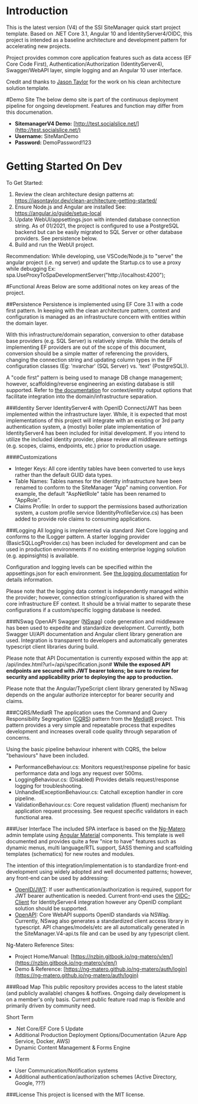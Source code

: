 # Introduction 
This is the latest version (V4) of the SSI SiteManager quick start project template.  Based on .NET Core 3.1, Angular 10 and IdentityServer4/OIDC, this project is intended as a baseline architecture and development pattern for accelerating new projects.  

Project provides common core application features such as data access (EF Core Code First), Authentication/Authorization (IdentityServer4), Swagger/WebAPI layer, simple logging and an Angular 10 user interface.
 
Credit and thanks to [Jason Taylor](https://jasontaylor.dev/) for the work on his clean architecture solution template.

#Demo Site
The below demo site is part of the continuous deployment pipeline for ongoing development.  Features and function may differ from this documenation.

- **SitemanagerV4 Demo:** [http://test.socialslice.net/](http://test.socialslice.net/)
- **Username:** SiteManDemo
- **Password:** DemoPassword!123 

# Getting Started On Dev
To Get Started:
1.	Review the clean architecture design patterns at: 
	https://jasontaylor.dev/clean-architecture-getting-started/
2.	Ensure Node.js and Angular are installed
	See: https://angular.io/guide/setup-local
3.	Update WebUI/appsettings.json with intended database connection string.
	As of 01/2021, the project is configured to use a PostgreSQL backend but can be easily migrated to SQL Server or other database providers.  See persistence below. 
4.  Build and run the WebUI project. 

Recommendation: While developing, use VSCode/Node.js to "serve" the angular project (i.e. ng server) and update the Startup.cs to use a proxy while debugging
	Ex: spa.UseProxyToSpaDevelopmentServer("http://localhost:4200");

#Functional Areas
Below are some additional notes on key areas of the project. 

##Persistence
Persistence is implemented using EF Core 3.1 with a code first pattern.  In keeping with the clean architecture pattern, context and configuration is managed as an infrastructure concern with entities within the domain layer. 

With this infrastructure/domain separation, conversion to other database base providers (e.g. SQL Server) is relatively simple.  While the details of implementing EF providers are out of the scope of this document, conversion should be a simple matter of referencing the providers, changing the connection string and updating column types in the EF configuration classes (Eg: 'nvarchar' (SQL Server) vs. 'text' (PostgreSQL)).

A "code first" pattern is being used to manage DB change management; however, scaffolding/reverse engineering an existing database is still supported.  Refer to [the documentation](https://www.entityframeworktutorial.net/efcore/create-model-for-existing-database-in-ef-core.aspx) for context/entity output options that facilitate integration into the domain/infrastructure separation. 

###Identity Server
IdentityServer4 with OpenID Connect/JWT has been implemented within the infrastructure layer.  While, it is expected that most implementations of this project will integrate with an existing or 3rd party authentication system, a (mostly) boiler plate implementation of IdentityServer4 has been included for initial development.  If you intend to utilize the included identity provider, please review all middleware settings (e.g. scopes, claims, endpoints, etc.) prior to production usage. 

####Customizations
- Integer Keys:  All core identity tables have been converted to use <int> keys rather than the default GUID data types. 
- Table Names: Tables names for the identity infrastructure have been renamed to conform to the SiteManager "App" naming convention.  For example, the default "AspNetRole" table has been renamed to "AppRole".
- Claims Profile: In order to support the permissions based authorization system, a custom profile service (IdentityProfileService.cs) has been added to provide role claims to consuming applications. 

###Logging 
All logging is implemented via standard .Net Core logging and conforms to the ILogger pattern.  A starter logging provider (BasicSQLLogProvider.cs) has been included for development and can be used in production environments if no existing enterprise logging solution (e.g. appinsights) is available. 

Configuration and logging levels can be specified within the appsettings.json for each environment.  See [the logging documentation](https://docs.microsoft.com/en-us/aspnet/core/fundamentals/logging/?view=aspnetcore-5.0) for details information. 

Please note that the logging data context is independently managed within the provider; however, connection string/configuration is shared with the core infrastructure EF context.  It should be a trivial matter to separate these configurations if a custom/specific logging database is needed.

###NSwag OpenAPI
Swagger ([NSwag](https://docs.microsoft.com/en-us/aspnet/core/tutorials/getting-started-with-nswag?view=aspnetcore-5.0&tabs=visual-studio)) code generation and middleware has been used to expedite and standardize development.   Currently, both Swagger UI/API documentation and Angular client library generation are used.   Integration is transparent to developers and automatically generates typescript client libraries during build.

Please note that API Documentation is currently exposed within the app at: /api/index.html?url=/api/specification.json# **While the exposed API endpoints are secured with JWT bearer tokens; be sure to review for security and applicability prior to deploying the app to production.** 

Please note that the Angular/TypeScript client library generated by NSwag depends on the angular authorize interceptor for bearer security and claims. 

###CQRS/MediatR
The application uses the Command and Query Responsibility Segregation ([CQRS](https://docs.microsoft.com/en-us/azure/architecture/patterns/cqrs)) pattern from the [MediatR](https://github.com/jbogard/MediatR/wiki) project. This pattern provides a very simple and repeatable process that expedites development and increases overall code quality through separation of concerns.

Using the basic pipeline behaviour inherent with CQRS, the below "behaviours" have been included.  
- PerformanceBehaviour.cs: Monitors request/response pipeline for basic performance data and logs any request over 500ms.
- LoggingBehaviour.cs: (Disabled) Provides details request/response logging for troubleshooting.
- UnhandledExceptionBehaviour.cs: Catchall exception handler in core pipeline. 
- ValidationBehaviour.cs: Core request validation (fluent) mechanism for application request processing.  See request specific validators in each functional area. 

###User Interface
The included SPA interface is based on the [Ng-Matero](https://nzbin.gitbook.io/ng-matero/v/en/) admin template using [Angular Material](https://material.angular.io/) components.  This template is well documented and provides quite a few "nice to have" features such as dynamic menus, multi language/RTL support, SASS theming and scaffolding templates (schematics) for new routes and modules.  

The intention of this integration/implementation is to standardize front-end development using widely adopted and well documented patterns; however, any front-end can be used by addressing: 

- [OpenID/JWT](https://openid.net/what-is-openid/): If user authentication/authorization is required, support for JWT bearer authentication is needed.  Current front-end uses the [OIDC-Client](https://github.com/damienbod/angular-auth-oidc-client) for IdentityServer4 integration however any OpenID compliant solution should be supported.
- [OpenAPI](https://www.openapis.org/): Core WebAPI supports OpenID standards via NSWag.  Currently, NSwag also generates a standardized client access library in typescript.  API changes/models/etc are all automatically generated in the SiteManager.V4-api.ts file and can be used by any typescript client.

Ng-Matero Reference Sites:
- Project Home/Manual: [https://nzbin.gitbook.io/ng-matero/v/en/](https://nzbin.gitbook.io/ng-matero/v/en/)
- Demo & Reference: [https://ng-matero.github.io/ng-matero/auth/login](https://ng-matero.github.io/ng-matero/auth/login)

###Road Map
This public repository provides access to the latest stable (and publicly available) changes & hotfixes.  Ongoing daily development is on a member's only basis.  Current public feature road map is flexible and primarily driven by community need.  

Short Term
- .Net Core/EF Core 5 Update
- Additional Production Deployment Options/Documentation (Azure App Service, Docker, AWS)
- Dynamic Content Management & Forms Engine

Mid Term
- User Communication/Notification systems
- Additional authentication/authorization schemes (Active Directory, Google, ???)

###License
This project is licensed with the MIT license.






	
	






